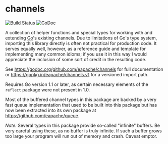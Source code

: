 channels
========

[![Build Status](https://travis-ci.org/eapache/channels.svg?branch=master)](https://travis-ci.org/eapache/channels)
[![GoDoc](https://godoc.org/github.com/eapache/channels?status.png)](https://godoc.org/github.com/eapache/channels)

A collection of helper functions and special types for working with and
extending [Go](https://golang.org/)'s existing channels. Due to limitations
of Go's type system, importing this library directly is often not practical for
production code. It serves equally well, however, as a reference guide and
template for implementing many common idioms; if you use it in this way I would
appreciate the inclusion of some sort of credit in the resulting code.

See https://godoc.org/github.com/eapache/channels for full documentation or
https://gopkg.in/eapache/channels.v1 for a versioned import path.

Requires Go version 1.1 or later, as certain necessary elements of the `reflect`
package were not present in 1.0.

Most of the buffered channel types in this package are backed by a very fast
queue implementation that used to be built into this package but has now been
extracted into its own package at https://github.com/eapache/queue.

*Note:* Several types in this package provide so-called "infinite" buffers. Be
very careful using these, as no buffer is truly infinite. If such a buffer
grows too large your program will run out of memory and crash. Caveat emptor.
